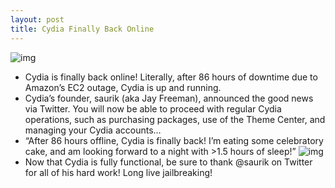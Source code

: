 ```yaml
---
layout: post
title: Cydia Finally Back Online
---
```

![img](http://media.idownloadblog.com/wp-content/uploads/2011/04/Cydia-Online.png)
* Cydia is finally back online! Literally, after 86 hours of downtime due to Amazon’s EC2 outage, Cydia is up and running.
* Cydia’s founder, saurik (aka Jay Freeman), announced the good news via Twitter. You will now be able to proceed with regular Cydia operations, such as purchasing packages, use of the Theme Center, and managing your Cydia accounts… 
* “After 86 hours offline, Cydia is finally back! I’m eating some celebratory cake, and am looking forward to a night with >1.5 hours of sleep!”
![img](http://media.idownloadblog.com/wp-content/uploads/2011/04/Cydia.png)
* Now that Cydia is fully functional, be sure to thank @saurik on Twitter for all of his hard work! Long live jailbreaking!

